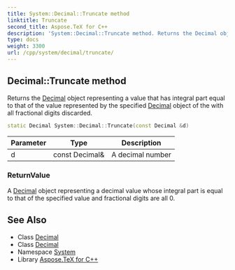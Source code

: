 ```yaml
---
title: System::Decimal::Truncate method
linktitle: Truncate
second_title: Aspose.TeX for C++
description: 'System::Decimal::Truncate method. Returns the Decimal object representing a value that has integral part equal to that of the value represented by the specified Decimal object of the with all fractional digits discarded in C++.'
type: docs
weight: 3300
url: /cpp/system/decimal/truncate/
---
```

## Decimal::Truncate method


Returns the [Decimal](../) object representing a value that has integral part equal to that of the value represented by the specified [Decimal](../) object of the with all fractional digits discarded.

```cpp
static Decimal System::Decimal::Truncate(const Decimal &d)
```


| Parameter | Type | Description |
| --- | --- | --- |
| d | const Decimal\& | A decimal number |

### ReturnValue

A [Decimal](../) object representing a decimal value whose integral part is equal to that of the specified value and fractional digits are all 0.

## See Also

* Class [Decimal](../)
* Class [Decimal](../)
* Namespace [System](../../)
* Library [Aspose.TeX for C++](../../../)
